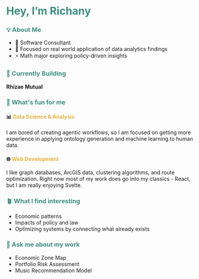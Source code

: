 <h1  style="color:#3E8E7E;">Hey, I’m <strong>Richany</strong></h1>

### <span style="color:#3E8E7E;">💡 About Me</span>

- 💼 Software Consultant
- 🌿 Focused on real world application of data analytics findings
- ⚡ Math major exploring policy-driven insights  

### <span style="color:#3E8E7E;">🚀 Currently Building</span>

**Rhizae Mutual**

### <span style="color:#3E8E7E;">🧠 What's fun for me</span>

#### 📊 <span style="color:#E3B341;">Data Science & Analysis</span>
<span>I am bored of creating agentic workflows, so I am focused on getting more experience in applying ontology generation and machine learning to human data.</span>

#### 🌐 <span style="color:#E3B341;">Web Development</span>
<span>
I like graph databases, ArcGIS data, clustering algorithms, and route optimization. Right now most of my work does go into my classics - React, but I am really enjoying Svelte. 
</span>

### <span style="color:#3E8E7E;">🪴 What I find interesting</span>

- Economic patterns 
- Impacts of policy and law
- Optimizing systems by connecting what already exists

### <span style="color:#3E8E7E;">🍄 Ask me about my work</span>

- Economic Zone Map
- Portfolio Risk Assessment
- Music Recommendation Model
